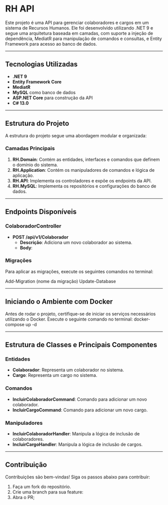 # RH API

Este projeto é uma API para gerenciar colaboradores e cargos em um sistema de Recursos Humanos. Ele foi desenvolvido utilizando .NET 9 e segue uma arquitetura baseada em camadas, com suporte a injeção de dependência, MediatR para manipulação de comandos e consultas, e Entity Framework para acesso ao banco de dados.

---

## Tecnologias Utilizadas

- **.NET 9**
- **Entity Framework Core**
- **MediatR**
- **MySQL** como banco de dados
- **ASP.NET Core** para construção da API
- **C# 13.0**

---

## Estrutura do Projeto

A estrutura do projeto segue uma abordagem modular e organizada:

### **Camadas Principais**
1. **RH.Domain**: Contém as entidades, interfaces e comandos que definem o domínio do sistema.
2. **RH.Application**: Contém os manipuladores de comandos e lógica de aplicação.
3. **RH.API**: Implementa os controladores e expõe os endpoints da API.
4. **RH.MySQL**: Implementa os repositórios e configurações do banco de dados.

---

## Endpoints Disponíveis

### **ColaboradorController**
- **POST /api/v1/Colaborador**
  - **Descrição**: Adiciona um novo colaborador ao sistema.
  - **Body**:
    

### **Migrações**
Para aplicar as migrações, execute os seguintes comandos no terminal:

Add-Migration (nome da migração)
Update-Database

---

## Iniciando o Ambiente com Docker

Antes de rodar o projeto, certifique-se de iniciar os serviços necessários utilizando o Docker. Execute o seguinte comando no terminal:
docker-compose up -d

---

## Estrutura de Classes e Principais Componentes

### **Entidades**
- **Colaborador**: Representa um colaborador no sistema.
- **Cargo**: Representa um cargo no sistema.

### **Comandos**
- **IncluirColaboradorCommand**: Comando para adicionar um novo colaborador.
- **IncluirCargoCommand**: Comando para adicionar um novo cargo.

### **Manipuladores**
- **IncluirColaboradorHandler**: Manipula a lógica de inclusão de colaboradores.
- **IncluirCargoHandler**: Manipula a lógica de inclusão de cargos.

---

## Contribuição

Contribuições são bem-vindas! Siga os passos abaixo para contribuir:
1. Faça um fork do repositório.
2. Crie uma branch para sua feature:
3. Abra o PR;
